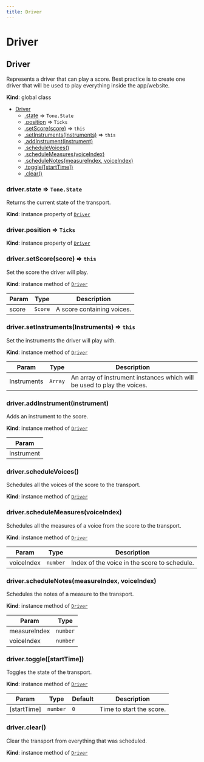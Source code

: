 ```yaml
---
title: Driver
---
```


# Driver

<a name="Driver"></a>

## Driver
Represents a driver that can play a score.
Best practice is to create one driver that will be used to play everything inside the app/website.

**Kind**: global class  

* [Driver](#Driver)
    * [.state](#Driver+state) ⇒ <code>Tone.State</code>
    * [.position](#Driver+position) ⇒ <code>Ticks</code>
    * [.setScore(score)](#Driver+setScore) ⇒ <code>this</code>
    * [.setInstruments(Instruments)](#Driver+setInstruments) ⇒ <code>this</code>
    * [.addInstrument(instrument)](#Driver+addInstrument)
    * [.scheduleVoices()](#Driver+scheduleVoices)
    * [.scheduleMeasures(voiceIndex)](#Driver+scheduleMeasures)
    * [.scheduleNotes(measureIndex, voiceIndex)](#Driver+scheduleNotes)
    * [.toggle([startTime])](#Driver+toggle)
    * [.clear()](#Driver+clear)

<a name="Driver+state"></a>

### driver.state ⇒ <code>Tone.State</code>
Returns the current state of the transport.

**Kind**: instance property of [<code>Driver</code>](#Driver)  
<a name="Driver+position"></a>

### driver.position ⇒ <code>Ticks</code>
**Kind**: instance property of [<code>Driver</code>](#Driver)  
<a name="Driver+setScore"></a>

### driver.setScore(score) ⇒ <code>this</code>
Set the score the driver will play.

**Kind**: instance method of [<code>Driver</code>](#Driver)  

| Param | Type | Description |
| --- | --- | --- |
| score | <code>Score</code> | A score containing voices. |

<a name="Driver+setInstruments"></a>

### driver.setInstruments(Instruments) ⇒ <code>this</code>
Set the instruments the driver will play with.

**Kind**: instance method of [<code>Driver</code>](#Driver)  

| Param | Type | Description |
| --- | --- | --- |
| Instruments | <code>Array</code> | An array of instrument instances which will be used to play the voices. |

<a name="Driver+addInstrument"></a>

### driver.addInstrument(instrument)
Adds an instrument to the score.

**Kind**: instance method of [<code>Driver</code>](#Driver)  

| Param |
| --- |
| instrument | 

<a name="Driver+scheduleVoices"></a>

### driver.scheduleVoices()
Schedules all the voices of the score to the transport.

**Kind**: instance method of [<code>Driver</code>](#Driver)  
<a name="Driver+scheduleMeasures"></a>

### driver.scheduleMeasures(voiceIndex)
Schedules all the measures of a voice from the score to the transport.

**Kind**: instance method of [<code>Driver</code>](#Driver)  

| Param | Type | Description |
| --- | --- | --- |
| voiceIndex | <code>number</code> | Index of the voice in the score to schedule. |

<a name="Driver+scheduleNotes"></a>

### driver.scheduleNotes(measureIndex, voiceIndex)
Schedules the notes of a measure to the transport.

**Kind**: instance method of [<code>Driver</code>](#Driver)  

| Param | Type |
| --- | --- |
| measureIndex | <code>number</code> | 
| voiceIndex | <code>number</code> | 

<a name="Driver+toggle"></a>

### driver.toggle([startTime])
Toggles the state of the transport.

**Kind**: instance method of [<code>Driver</code>](#Driver)  

| Param | Type | Default | Description |
| --- | --- | --- | --- |
| [startTime] | <code>number</code> | <code>0</code> | Time to start the score. |

<a name="Driver+clear"></a>

### driver.clear()
Clear the transport from everything that was scheduled.

**Kind**: instance method of [<code>Driver</code>](#Driver)  

